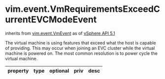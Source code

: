vim.event.VmRequirementsExceedCurrentEVCModeEvent
=================================================
inherits from [vim.event.VmEvent](docs/vim.event.VmEvent.md)
as of [vSphere API 5.1](vim.version.md#vim.version.version8)


The virtual machine is using features that exceed what the  host is capable of providing. This may occur when joining an EVC cluster  while the virtual machine is powered on.  The most common resolution is to power cycle the virtual machine.

| property | type | optional | priv | desc |
|:---------|:-----|:---------|:-----|:-----|


